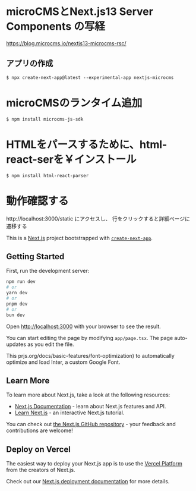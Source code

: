 # microCMSとNext.js13 Server Components の写経
https://blog.microcms.io/nextjs13-microcms-rsc/

## アプリの作成
```
$ npx create-next-app@latest --experimental-app nextjs-microcms
```

# microCMSのランタイム追加
```
$ npm install microcms-js-sdk
```

# HTMLをパースするために、html-react-serを￥インストール
```
$ npm install html-react-parser
```

# 動作確認する
http://localhost:3000/static にアクセスし、
行をクリックすると詳細ページに遷移する


This is a [Next.js](https://nextjs.org/) project bootstrapped with [`create-next-app`](https://github.com/vercel/next.js/tree/canary/packages/create-next-app).

## Getting Started

First, run the development server:

```bash
npm run dev
# or
yarn dev
# or
pnpm dev
# or
bun dev
```

Open [http://localhost:3000](http://localhost:3000) with your browser to see the result.

You can start editing the page by modifying `app/page.tsx`. The page auto-updates as you edit the file.

This prjs.org/docs/basic-features/font-optimization) to automatically optimize and load Inter, a custom Google Font.

## Learn More

To learn more about Next.js, take a look at the following resources:

- [Next.js Documentation](https://nextjs.org/docs) - learn about Next.js features and API.
- [Learn Next.js](https://nextjs.org/learn) - an interactive Next.js tutorial.

You can check out [the Next.js GitHub repository](https://github.com/vercel/next.js/) - your feedback and contributions are welcome!

## Deploy on Vercel

The easiest way to deploy your Next.js app is to use the [Vercel Platform](https://vercel.com/new?utm_medium=default-template&filter=next.js&utm_source=create-next-app&utm_campaign=create-next-app-readme) from the creators of Next.js.

Check out our [Next.js deployment documentation](https://nextjs.org/docs/deployment) for more details.
